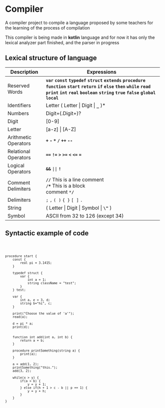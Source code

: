 # Compiler
A compiler project to compile a language proposed by some teachers for the learning of the process of compilation

This compiler is being made in **kotlin** language and for now it has only the lexical analyzer part finished, and the parser in progress

## Lexical structure of language
| Description  | Expressions  |
| ------------ | ------------ |
| Reserved Words  |  **`var`** **`const`** **`typedef`** **`struct`** **`extends`** **`procedure`** **`function`** **`start`** **`return`** **`if`** **`else`** **`then`** **`while`** **`read`** **`print`** **`int`** **`real`** **`boolean`** **`string`** **`true`** **`false`** **`global`** **`local`** |
|  Identifiers  | Letter \( Letter &#124; Digit &#124; **`_`** \)\*  |
| Numbers  | Digit\+\(\.Digit\+\)?  |
| Digit  | \[0\-9\]  |
| Letter  | \[a\-z\] &#124; \[A\-Z\] |
| Arithmetic Operators  | **`+`** **`-`** **`*`** **`/`** **`++`** **`--`**  |
| Relational Operators  | **`==`** **`!=`** **`>`** **`>=`** **`<`** **`<=`** **`=`**  |
| Logical Operators  | **`&&`** <code>&#124;&#124;</code> **`!`**  |
| Comment Delimiters  | <code>**//**</code> This is a line comment </br > <code>/**\***</code> This is a block </br > comment <code>\***/**</code>  |
| Delimiters  | <code>;</code> <code>,</code>  <code>( )</code>  <code>{ }</code>  <code>[ ]</code>  <code>.</code>  |
| String  | \( Letter &#124; Digit &#124; Symbol &#124; **`\"`** \)  |
| Symbol  | ASCII from 32 to 126 (except 34)  |

## Syntactic example of code
<code>

    procedure start {
        const {
            real pi = 3.1415;
        }
    
        typedef struct {
            var {
                int a = 1;
                string className = "test";
            }
        } test;
    
        var {
            int a, e = 3, d;
            string b="hi", c;
        }
    
        print("Choose the value of 'a'");
        read(a);
    
        d = pi * a;
        print(d);
    
    
        function int add(int a, int b) {
            return a + b;
        }
    
        procedure printSomething(string a) {
            print(a);
        }
    
        a = add(1, 2);
        printSomething("this.");
        add(3, 2);
    
        while(x > y) {
            if(a > b) {
                y = y + 1;
            } else if(h + 1 > c - b || p == 1) {
                y = y + h;
            }
        }
    }

</code>